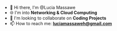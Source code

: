 - 👋 Hi there, I'm @Lucia Massawe
- 🌐 I'm into **Networking & Cloud Computing**
- 🤝 I'm looking to collaborate on **Coding Projects**
- 📫 How to reach me: **luciamassaweh@gmail.com**

<!---
LuciaMassawe/LuciaMassawe is a ✨ special ✨ repository because its `README.md` (this file) appears on your GitHub profile.
You can click the Preview link to take a look at your changes.
--->

